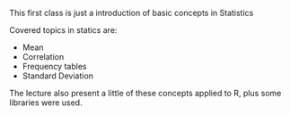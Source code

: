This first class is just a introduction of basic concepts in Statistics

Covered topics in statics are:
- Mean
- Correlation
- Frequency tables
- Standard Deviation

The lecture also present a little of these concepts applied to R, plus some libraries were used.

